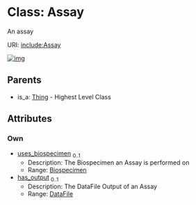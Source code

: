 
# Class: Assay


An assay

URI: [include:Assay](https://w3id.org/include/Assay)


[![img](https://yuml.me/diagram/nofunky;dir:TB/class/[Thing],[DataFile],[Biospecimen],[DataFile]<has_output%200..1-++[Assay],[Biospecimen]<uses_biospecimen%200..1-++[Assay],[Thing]^-[Assay])](https://yuml.me/diagram/nofunky;dir:TB/class/[Thing],[DataFile],[Biospecimen],[DataFile]<has_output%200..1-++[Assay],[Biospecimen]<uses_biospecimen%200..1-++[Assay],[Thing]^-[Assay])

## Parents

 *  is_a: [Thing](Thing.md) - Highest Level Class

## Attributes


### Own

 * [uses_biospecimen](uses_biospecimen.md)  <sub>0..1</sub>
     * Description: The Biospecimen an Assay is performed on
     * Range: [Biospecimen](Biospecimen.md)
 * [has_output](has_output.md)  <sub>0..1</sub>
     * Description: The DataFile Output of an Assay
     * Range: [DataFile](DataFile.md)
